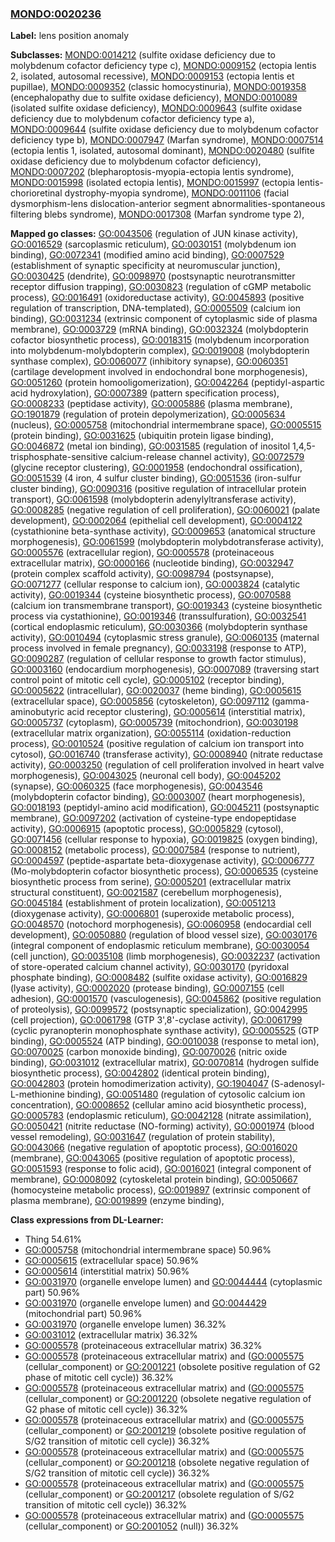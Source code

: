 
### [MONDO:0020236](http://purl.obolibrary.org/obo/MONDO_0020236)
**Label:** lens position anomaly

**Subclasses:** [MONDO:0014212](http://purl.obolibrary.org/obo/MONDO_0014212) (sulfite oxidase deficiency due to molybdenum cofactor deficiency type c), [MONDO:0009152](http://purl.obolibrary.org/obo/MONDO_0009152) (ectopia lentis 2, isolated, autosomal recessive), [MONDO:0009153](http://purl.obolibrary.org/obo/MONDO_0009153) (ectopia lentis et pupillae), [MONDO:0009352](http://purl.obolibrary.org/obo/MONDO_0009352) (classic homocystinuria), [MONDO:0019358](http://purl.obolibrary.org/obo/MONDO_0019358) (encephalopathy due to sulfite oxidase deficiency), [MONDO:0010089](http://purl.obolibrary.org/obo/MONDO_0010089) (isolated sulfite oxidase deficiency), [MONDO:0009643](http://purl.obolibrary.org/obo/MONDO_0009643) (sulfite oxidase deficiency due to molybdenum cofactor deficiency type a), [MONDO:0009644](http://purl.obolibrary.org/obo/MONDO_0009644) (sulfite oxidase deficiency due to molybdenum cofactor deficiency type b), [MONDO:0007947](http://purl.obolibrary.org/obo/MONDO_0007947) (Marfan syndrome), [MONDO:0007514](http://purl.obolibrary.org/obo/MONDO_0007514) (ectopia lentis 1, isolated, autosomal dominant), [MONDO:0020480](http://purl.obolibrary.org/obo/MONDO_0020480) (sulfite oxidase deficiency due to molybdenum cofactor deficiency), [MONDO:0007202](http://purl.obolibrary.org/obo/MONDO_0007202) (blepharoptosis-myopia-ectopia lentis syndrome), [MONDO:0015998](http://purl.obolibrary.org/obo/MONDO_0015998) (isolated ectopia lentis), [MONDO:0015997](http://purl.obolibrary.org/obo/MONDO_0015997) (ectopia lentis-chorioretinal dystrophy-myopia syndrome), [MONDO:0011106](http://purl.obolibrary.org/obo/MONDO_0011106) (facial dysmorphism-lens dislocation-anterior segment abnormalities-spontaneous filtering blebs syndrome), [MONDO:0017308](http://purl.obolibrary.org/obo/MONDO_0017308) (Marfan syndrome type 2), 

**Mapped go classes:** [GO:0043506](http://purl.obolibrary.org/obo/GO_0043506) (regulation of JUN kinase activity), [GO:0016529](http://purl.obolibrary.org/obo/GO_0016529) (sarcoplasmic reticulum), [GO:0030151](http://purl.obolibrary.org/obo/GO_0030151) (molybdenum ion binding), [GO:0072341](http://purl.obolibrary.org/obo/GO_0072341) (modified amino acid binding), [GO:0007529](http://purl.obolibrary.org/obo/GO_0007529) (establishment of synaptic specificity at neuromuscular junction), [GO:0030425](http://purl.obolibrary.org/obo/GO_0030425) (dendrite), [GO:0098970](http://purl.obolibrary.org/obo/GO_0098970) (postsynaptic neurotransmitter receptor diffusion trapping), [GO:0030823](http://purl.obolibrary.org/obo/GO_0030823) (regulation of cGMP metabolic process), [GO:0016491](http://purl.obolibrary.org/obo/GO_0016491) (oxidoreductase activity), [GO:0045893](http://purl.obolibrary.org/obo/GO_0045893) (positive regulation of transcription, DNA-templated), [GO:0005509](http://purl.obolibrary.org/obo/GO_0005509) (calcium ion binding), [GO:0031234](http://purl.obolibrary.org/obo/GO_0031234) (extrinsic component of cytoplasmic side of plasma membrane), [GO:0003729](http://purl.obolibrary.org/obo/GO_0003729) (mRNA binding), [GO:0032324](http://purl.obolibrary.org/obo/GO_0032324) (molybdopterin cofactor biosynthetic process), [GO:0018315](http://purl.obolibrary.org/obo/GO_0018315) (molybdenum incorporation into molybdenum-molybdopterin complex), [GO:0019008](http://purl.obolibrary.org/obo/GO_0019008) (molybdopterin synthase complex), [GO:0060077](http://purl.obolibrary.org/obo/GO_0060077) (inhibitory synapse), [GO:0060351](http://purl.obolibrary.org/obo/GO_0060351) (cartilage development involved in endochondral bone morphogenesis), [GO:0051260](http://purl.obolibrary.org/obo/GO_0051260) (protein homooligomerization), [GO:0042264](http://purl.obolibrary.org/obo/GO_0042264) (peptidyl-aspartic acid hydroxylation), [GO:0007389](http://purl.obolibrary.org/obo/GO_0007389) (pattern specification process), [GO:0008233](http://purl.obolibrary.org/obo/GO_0008233) (peptidase activity), [GO:0005886](http://purl.obolibrary.org/obo/GO_0005886) (plasma membrane), [GO:1901879](http://purl.obolibrary.org/obo/GO_1901879) (regulation of protein depolymerization), [GO:0005634](http://purl.obolibrary.org/obo/GO_0005634) (nucleus), [GO:0005758](http://purl.obolibrary.org/obo/GO_0005758) (mitochondrial intermembrane space), [GO:0005515](http://purl.obolibrary.org/obo/GO_0005515) (protein binding), [GO:0031625](http://purl.obolibrary.org/obo/GO_0031625) (ubiquitin protein ligase binding), [GO:0046872](http://purl.obolibrary.org/obo/GO_0046872) (metal ion binding), [GO:0031585](http://purl.obolibrary.org/obo/GO_0031585) (regulation of inositol 1,4,5-trisphosphate-sensitive calcium-release channel activity), [GO:0072579](http://purl.obolibrary.org/obo/GO_0072579) (glycine receptor clustering), [GO:0001958](http://purl.obolibrary.org/obo/GO_0001958) (endochondral ossification), [GO:0051539](http://purl.obolibrary.org/obo/GO_0051539) (4 iron, 4 sulfur cluster binding), [GO:0051536](http://purl.obolibrary.org/obo/GO_0051536) (iron-sulfur cluster binding), [GO:0090316](http://purl.obolibrary.org/obo/GO_0090316) (positive regulation of intracellular protein transport), [GO:0061598](http://purl.obolibrary.org/obo/GO_0061598) (molybdopterin adenylyltransferase activity), [GO:0008285](http://purl.obolibrary.org/obo/GO_0008285) (negative regulation of cell proliferation), [GO:0060021](http://purl.obolibrary.org/obo/GO_0060021) (palate development), [GO:0002064](http://purl.obolibrary.org/obo/GO_0002064) (epithelial cell development), [GO:0004122](http://purl.obolibrary.org/obo/GO_0004122) (cystathionine beta-synthase activity), [GO:0009653](http://purl.obolibrary.org/obo/GO_0009653) (anatomical structure morphogenesis), [GO:0061599](http://purl.obolibrary.org/obo/GO_0061599) (molybdopterin molybdotransferase activity), [GO:0005576](http://purl.obolibrary.org/obo/GO_0005576) (extracellular region), [GO:0005578](http://purl.obolibrary.org/obo/GO_0005578) (proteinaceous extracellular matrix), [GO:0000166](http://purl.obolibrary.org/obo/GO_0000166) (nucleotide binding), [GO:0032947](http://purl.obolibrary.org/obo/GO_0032947) (protein complex scaffold activity), [GO:0098794](http://purl.obolibrary.org/obo/GO_0098794) (postsynapse), [GO:0071277](http://purl.obolibrary.org/obo/GO_0071277) (cellular response to calcium ion), [GO:0003824](http://purl.obolibrary.org/obo/GO_0003824) (catalytic activity), [GO:0019344](http://purl.obolibrary.org/obo/GO_0019344) (cysteine biosynthetic process), [GO:0070588](http://purl.obolibrary.org/obo/GO_0070588) (calcium ion transmembrane transport), [GO:0019343](http://purl.obolibrary.org/obo/GO_0019343) (cysteine biosynthetic process via cystathionine), [GO:0019346](http://purl.obolibrary.org/obo/GO_0019346) (transsulfuration), [GO:0032541](http://purl.obolibrary.org/obo/GO_0032541) (cortical endoplasmic reticulum), [GO:0030366](http://purl.obolibrary.org/obo/GO_0030366) (molybdopterin synthase activity), [GO:0010494](http://purl.obolibrary.org/obo/GO_0010494) (cytoplasmic stress granule), [GO:0060135](http://purl.obolibrary.org/obo/GO_0060135) (maternal process involved in female pregnancy), [GO:0033198](http://purl.obolibrary.org/obo/GO_0033198) (response to ATP), [GO:0090287](http://purl.obolibrary.org/obo/GO_0090287) (regulation of cellular response to growth factor stimulus), [GO:0003160](http://purl.obolibrary.org/obo/GO_0003160) (endocardium morphogenesis), [GO:0007089](http://purl.obolibrary.org/obo/GO_0007089) (traversing start control point of mitotic cell cycle), [GO:0005102](http://purl.obolibrary.org/obo/GO_0005102) (receptor binding), [GO:0005622](http://purl.obolibrary.org/obo/GO_0005622) (intracellular), [GO:0020037](http://purl.obolibrary.org/obo/GO_0020037) (heme binding), [GO:0005615](http://purl.obolibrary.org/obo/GO_0005615) (extracellular space), [GO:0005856](http://purl.obolibrary.org/obo/GO_0005856) (cytoskeleton), [GO:0097112](http://purl.obolibrary.org/obo/GO_0097112) (gamma-aminobutyric acid receptor clustering), [GO:0005614](http://purl.obolibrary.org/obo/GO_0005614) (interstitial matrix), [GO:0005737](http://purl.obolibrary.org/obo/GO_0005737) (cytoplasm), [GO:0005739](http://purl.obolibrary.org/obo/GO_0005739) (mitochondrion), [GO:0030198](http://purl.obolibrary.org/obo/GO_0030198) (extracellular matrix organization), [GO:0055114](http://purl.obolibrary.org/obo/GO_0055114) (oxidation-reduction process), [GO:0010524](http://purl.obolibrary.org/obo/GO_0010524) (positive regulation of calcium ion transport into cytosol), [GO:0016740](http://purl.obolibrary.org/obo/GO_0016740) (transferase activity), [GO:0008940](http://purl.obolibrary.org/obo/GO_0008940) (nitrate reductase activity), [GO:0003250](http://purl.obolibrary.org/obo/GO_0003250) (regulation of cell proliferation involved in heart valve morphogenesis), [GO:0043025](http://purl.obolibrary.org/obo/GO_0043025) (neuronal cell body), [GO:0045202](http://purl.obolibrary.org/obo/GO_0045202) (synapse), [GO:0060325](http://purl.obolibrary.org/obo/GO_0060325) (face morphogenesis), [GO:0043546](http://purl.obolibrary.org/obo/GO_0043546) (molybdopterin cofactor binding), [GO:0003007](http://purl.obolibrary.org/obo/GO_0003007) (heart morphogenesis), [GO:0018193](http://purl.obolibrary.org/obo/GO_0018193) (peptidyl-amino acid modification), [GO:0045211](http://purl.obolibrary.org/obo/GO_0045211) (postsynaptic membrane), [GO:0097202](http://purl.obolibrary.org/obo/GO_0097202) (activation of cysteine-type endopeptidase activity), [GO:0006915](http://purl.obolibrary.org/obo/GO_0006915) (apoptotic process), [GO:0005829](http://purl.obolibrary.org/obo/GO_0005829) (cytosol), [GO:0071456](http://purl.obolibrary.org/obo/GO_0071456) (cellular response to hypoxia), [GO:0019825](http://purl.obolibrary.org/obo/GO_0019825) (oxygen binding), [GO:0008152](http://purl.obolibrary.org/obo/GO_0008152) (metabolic process), [GO:0007584](http://purl.obolibrary.org/obo/GO_0007584) (response to nutrient), [GO:0004597](http://purl.obolibrary.org/obo/GO_0004597) (peptide-aspartate beta-dioxygenase activity), [GO:0006777](http://purl.obolibrary.org/obo/GO_0006777) (Mo-molybdopterin cofactor biosynthetic process), [GO:0006535](http://purl.obolibrary.org/obo/GO_0006535) (cysteine biosynthetic process from serine), [GO:0005201](http://purl.obolibrary.org/obo/GO_0005201) (extracellular matrix structural constituent), [GO:0021587](http://purl.obolibrary.org/obo/GO_0021587) (cerebellum morphogenesis), [GO:0045184](http://purl.obolibrary.org/obo/GO_0045184) (establishment of protein localization), [GO:0051213](http://purl.obolibrary.org/obo/GO_0051213) (dioxygenase activity), [GO:0006801](http://purl.obolibrary.org/obo/GO_0006801) (superoxide metabolic process), [GO:0048570](http://purl.obolibrary.org/obo/GO_0048570) (notochord morphogenesis), [GO:0060958](http://purl.obolibrary.org/obo/GO_0060958) (endocardial cell development), [GO:0050880](http://purl.obolibrary.org/obo/GO_0050880) (regulation of blood vessel size), [GO:0030176](http://purl.obolibrary.org/obo/GO_0030176) (integral component of endoplasmic reticulum membrane), [GO:0030054](http://purl.obolibrary.org/obo/GO_0030054) (cell junction), [GO:0035108](http://purl.obolibrary.org/obo/GO_0035108) (limb morphogenesis), [GO:0032237](http://purl.obolibrary.org/obo/GO_0032237) (activation of store-operated calcium channel activity), [GO:0030170](http://purl.obolibrary.org/obo/GO_0030170) (pyridoxal phosphate binding), [GO:0008482](http://purl.obolibrary.org/obo/GO_0008482) (sulfite oxidase activity), [GO:0016829](http://purl.obolibrary.org/obo/GO_0016829) (lyase activity), [GO:0002020](http://purl.obolibrary.org/obo/GO_0002020) (protease binding), [GO:0007155](http://purl.obolibrary.org/obo/GO_0007155) (cell adhesion), [GO:0001570](http://purl.obolibrary.org/obo/GO_0001570) (vasculogenesis), [GO:0045862](http://purl.obolibrary.org/obo/GO_0045862) (positive regulation of proteolysis), [GO:0099572](http://purl.obolibrary.org/obo/GO_0099572) (postsynaptic specialization), [GO:0042995](http://purl.obolibrary.org/obo/GO_0042995) (cell projection), [GO:0061798](http://purl.obolibrary.org/obo/GO_0061798) (GTP 3',8'-cyclase activity), [GO:0061799](http://purl.obolibrary.org/obo/GO_0061799) (cyclic pyranopterin monophosphate synthase activity), [GO:0005525](http://purl.obolibrary.org/obo/GO_0005525) (GTP binding), [GO:0005524](http://purl.obolibrary.org/obo/GO_0005524) (ATP binding), [GO:0010038](http://purl.obolibrary.org/obo/GO_0010038) (response to metal ion), [GO:0070025](http://purl.obolibrary.org/obo/GO_0070025) (carbon monoxide binding), [GO:0070026](http://purl.obolibrary.org/obo/GO_0070026) (nitric oxide binding), [GO:0031012](http://purl.obolibrary.org/obo/GO_0031012) (extracellular matrix), [GO:0070814](http://purl.obolibrary.org/obo/GO_0070814) (hydrogen sulfide biosynthetic process), [GO:0042802](http://purl.obolibrary.org/obo/GO_0042802) (identical protein binding), [GO:0042803](http://purl.obolibrary.org/obo/GO_0042803) (protein homodimerization activity), [GO:1904047](http://purl.obolibrary.org/obo/GO_1904047) (S-adenosyl-L-methionine binding), [GO:0051480](http://purl.obolibrary.org/obo/GO_0051480) (regulation of cytosolic calcium ion concentration), [GO:0008652](http://purl.obolibrary.org/obo/GO_0008652) (cellular amino acid biosynthetic process), [GO:0005783](http://purl.obolibrary.org/obo/GO_0005783) (endoplasmic reticulum), [GO:0042128](http://purl.obolibrary.org/obo/GO_0042128) (nitrate assimilation), [GO:0050421](http://purl.obolibrary.org/obo/GO_0050421) (nitrite reductase (NO-forming) activity), [GO:0001974](http://purl.obolibrary.org/obo/GO_0001974) (blood vessel remodeling), [GO:0031647](http://purl.obolibrary.org/obo/GO_0031647) (regulation of protein stability), [GO:0043066](http://purl.obolibrary.org/obo/GO_0043066) (negative regulation of apoptotic process), [GO:0016020](http://purl.obolibrary.org/obo/GO_0016020) (membrane), [GO:0043065](http://purl.obolibrary.org/obo/GO_0043065) (positive regulation of apoptotic process), [GO:0051593](http://purl.obolibrary.org/obo/GO_0051593) (response to folic acid), [GO:0016021](http://purl.obolibrary.org/obo/GO_0016021) (integral component of membrane), [GO:0008092](http://purl.obolibrary.org/obo/GO_0008092) (cytoskeletal protein binding), [GO:0050667](http://purl.obolibrary.org/obo/GO_0050667) (homocysteine metabolic process), [GO:0019897](http://purl.obolibrary.org/obo/GO_0019897) (extrinsic component of plasma membrane), [GO:0019899](http://purl.obolibrary.org/obo/GO_0019899) (enzyme binding), 

**Class expressions from DL-Learner:**

- Thing 54.61%
- [GO:0005758](http://purl.obolibrary.org/obo/GO_0005758) (mitochondrial intermembrane space) 50.96%
- [GO:0005615](http://purl.obolibrary.org/obo/GO_0005615) (extracellular space) 50.96%
- [GO:0005614](http://purl.obolibrary.org/obo/GO_0005614) (interstitial matrix) 50.96%
- [GO:0031970](http://purl.obolibrary.org/obo/GO_0031970) (organelle envelope lumen) and [GO:0044444](http://purl.obolibrary.org/obo/GO_0044444) (cytoplasmic part) 50.96%
- [GO:0031970](http://purl.obolibrary.org/obo/GO_0031970) (organelle envelope lumen) and [GO:0044429](http://purl.obolibrary.org/obo/GO_0044429) (mitochondrial part) 50.96%
- [GO:0031970](http://purl.obolibrary.org/obo/GO_0031970) (organelle envelope lumen) 36.32%
- [GO:0031012](http://purl.obolibrary.org/obo/GO_0031012) (extracellular matrix) 36.32%
- [GO:0005578](http://purl.obolibrary.org/obo/GO_0005578) (proteinaceous extracellular matrix) 36.32%
- [GO:0005578](http://purl.obolibrary.org/obo/GO_0005578) (proteinaceous extracellular matrix) and ([GO:0005575](http://purl.obolibrary.org/obo/GO_0005575) (cellular_component) or [GO:2001221](http://purl.obolibrary.org/obo/GO_2001221) (obsolete positive regulation of G2 phase of mitotic cell cycle)) 36.32%
- [GO:0005578](http://purl.obolibrary.org/obo/GO_0005578) (proteinaceous extracellular matrix) and ([GO:0005575](http://purl.obolibrary.org/obo/GO_0005575) (cellular_component) or [GO:2001220](http://purl.obolibrary.org/obo/GO_2001220) (obsolete negative regulation of G2 phase of mitotic cell cycle)) 36.32%
- [GO:0005578](http://purl.obolibrary.org/obo/GO_0005578) (proteinaceous extracellular matrix) and ([GO:0005575](http://purl.obolibrary.org/obo/GO_0005575) (cellular_component) or [GO:2001219](http://purl.obolibrary.org/obo/GO_2001219) (obsolete positive regulation of S/G2 transition of mitotic cell cycle)) 36.32%
- [GO:0005578](http://purl.obolibrary.org/obo/GO_0005578) (proteinaceous extracellular matrix) and ([GO:0005575](http://purl.obolibrary.org/obo/GO_0005575) (cellular_component) or [GO:2001218](http://purl.obolibrary.org/obo/GO_2001218) (obsolete negative regulation of S/G2 transition of mitotic cell cycle)) 36.32%
- [GO:0005578](http://purl.obolibrary.org/obo/GO_0005578) (proteinaceous extracellular matrix) and ([GO:0005575](http://purl.obolibrary.org/obo/GO_0005575) (cellular_component) or [GO:2001217](http://purl.obolibrary.org/obo/GO_2001217) (obsolete regulation of S/G2 transition of mitotic cell cycle)) 36.32%
- [GO:0005578](http://purl.obolibrary.org/obo/GO_0005578) (proteinaceous extracellular matrix) and ([GO:0005575](http://purl.obolibrary.org/obo/GO_0005575) (cellular_component) or [GO:2001052](http://purl.obolibrary.org/obo/GO_2001052) (null)) 36.32%


